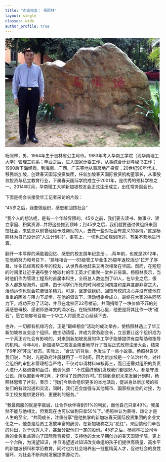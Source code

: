 ```yaml
---
title: "杰出校友： 杨照林"
layout: single
classes: wide
author_profile: true
---
```


![](/assets/images/20140712b.jpg)

杨照林，男，1964年生于吉林省公主岭市。1983年考入华南工学院（现华南理工大学）管理工程系；毕业之后，进入国家计委工作，从事综合计划与秘书工作；1990后下海经商，到海南、广西、广东等地从事房地产投资；20世纪90年代末，移民新加坡，创建春天国际投资集团，任新加坡春天国际投资机构董事长，从事股权投资与私立教育行业，下属春天国际学院成立于2001年，是优秀的预科学校之一。2014年2月，华南理工大学新加坡校友会正式注册成立，出任常务副会长。

下面是杨会长接受华工记者采访的片段：

“45岁之后，我要做组织，感恩和回馈社会”

“我个人的想法呢，是有一个年龄界限的。45岁之前，我们要去读书、做事业、建立家庭、积累资源…并将这些推到顶峰；到45岁之后，我们就要通过做组织来回馈社会，来感恩以前曾经给予过帮助的人，去做一些对社会有意义的事情。”这是杨照林为自己设计的“人生计划书”，事实上，一切也正如规划所述，有条不紊地进行着。

翻开一本厚厚的满载着回忆、感恩的校友周年纪念册……两年前，也就是2012年，在他的努力和号召下，“巅峰相会——83级管工毕业生25周年返校活动”拉开了序幕，许多已经离校多年的校友，从世界各地赶来又再次相聚在华园。然而，在短短的时间里让近乎遍布整个地球村的华工英才们重聚一堂并非易事。杨照林表示，当时他们作为管理工程系的首届本科生，全班总人数达到了61人，在毕业之后，很多人都旅居海外，这样，由于同学们所处的时间和空间跨度和差异度都非常之大，活动运作也就会花费很多精力。可是，坚定做组织、回馈母校的决心并没有使他在重重的困难与阻力下却步，在他的倡议下，活动组委会成立，最终在大家的共同努力下，成功开办了活动，并且在北校区22号楼前，共同捐赠了一块价值不菲的刻满感恩母校、感谢师恩碑文的滴水石。在杨照林的心里，他更是将其比作一块“磁石”，愿它能够号召每一个华工人将感恩之心延续下去。

也许，一切都有机缘巧合，正是“巅峰相会”活动的成功举办，使杨照林遇上了华工新加坡校友会这个组织。他主动请缨，并成为常务副会长，立志要让这个组织成为一个真正对社会有影响的，对来到新加坡发展的华工学子能够提供有益帮助和指导的机构。今年4月，新加坡华工校友会隆重地举行了首届正式政府注册大会，结束了6年的“非法”状态。实际上，“合法”的背后，也发生了一些小故事。杨照林告诉我们说，当时，光是政府注册就用了一年时间，因为新加坡是一个法治社会，对社会组织的审批和管理相当严格，不仅对申请材料审核再三，而且还需对组织的负责人进行人格调查和面试，他调侃道：“不过最终他们发现我们都是好人，都是守法公民，所以直到今年2月，才获得了政府的许可。”在谈到组织未来发展计划时，杨照林思索了片刻，表示：“我们今后会组织更多的本地活动，促进身处新加坡的校友们的有效沟通和交流，同时，我们还会加强与其他城市、国家校友会的对接，为华工校友提供更好的、更便利的服务。”

“我最佩服的就是李嘉诚，让合作伙伴得到51%的利润，而他自己只拿49%。我虽然不能与他相比，但我现在也可以做到只拿50%了。”杨照林认为善待、谦让才是人生的至宝，“共同成长，注重分享”是他执掌的新加坡春天国际投资集团的企业文化之一，他总是给员工发放丰富的酬劳，在新加坡称之为“花红”，来回馈他们辛苦的付出，对于优秀人才，甚至分配他们一定的股份。45岁之后，杨照林把公司今后的业务重点转向了国际教育投资，支持他的太太早期创办的春天国际学院，更上一个台阶，为渴望知识，并且渴望通过知识改变命运的孩子们提供高质量、高水平的新加坡预科和学历教育，同时也为社会培养出一批批精英人才，促进社会的良性循环，为社会不断向前发展提供源动力。
